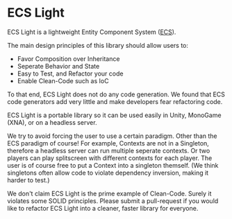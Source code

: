 ﻿# ECS Light

ECS Light is a lightweight Entity Component System ([ECS](https://en.wikipedia.org/wiki/Entity%E2%80%93component%E2%80%93system)).

The main design principles of this library should allow users to:

* Favor Composition over Inheritance
* Seperate Behavior and State
* Easy to Test, and Refactor your code
* Enable Clean-Code such as IoC

To that end, ECS Light does not do any code generation.  We found that
ECS code generators add very little and make developers fear refactoring code.

ECS Light is a portable library so it can be used easily in Unity, MonoGame (XNA), or 
on a headless server.

We try to avoid forcing the user to use a certain paradigm.  Other than the ECS paradigm of course!
For example, Contexts are not in a Singleton, therefore a headless server can run multiple
seperate contexts.  Or two players can play splitscreen with different contexts for each player.
The user is of course free to put a Context into a singleton themself.  (We think
singletons often allow code to violate dependency inversion, making it harder to test.)

We don't claim ECS Light is the prime example of Clean-Code.  Surely it violates some SOLID principles.
Please submit a pull-request if you would like to refactor ECS Light into a cleaner, faster library for everyone.
